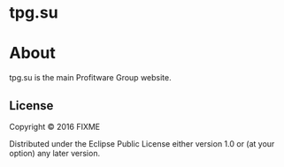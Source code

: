 tpg.su
==================

# About

tpg.su is the main Profitware Group website.

## License

Copyright © 2016 FIXME

Distributed under the Eclipse Public License either version 1.0 or (at
your option) any later version.
